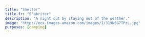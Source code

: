 ```yaml
---
title: "Shelter"
title-fr: "S'abriter"
description: "A night out by staying out of the weather."
image: "http://ecx.images-amazon.com/images/I/319N6G7TPzL.jpg"
purposes: [camping]
---
```

